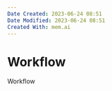 ```yaml
---
Date Created: 2023-06-24 08:51
Date Modified: 2023-06-24 08:51
Created With: mem.ai
---
```


# Workflow

Workflow
